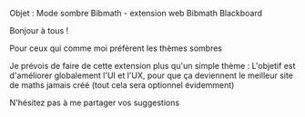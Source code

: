 Objet : Mode sombre Bibmath - extension web Bibmath Blackboard

Bonjour à tous !

Pour ceux qui comme moi préfèrent les thèmes sombres

Je prévois de faire de cette extension plus qu'un simple thème :
L'objetif est d'améliorer globalement l'UI et l'UX, pour que ça deviennent le meilleur site de maths jamais créé (tout cela sera optionnel évidemment)

N'hésitez pas à me partager vos suggestions
